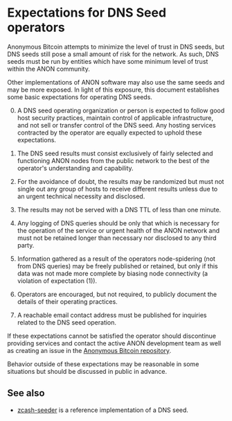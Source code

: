 Expectations for DNS Seed operators
====================================

Anonymous Bitcoin attempts to minimize the level of trust in DNS seeds,
but DNS seeds still pose a small amount of risk for the network.
As such, DNS seeds must be run by entities which have some minimum
level of trust within the ANON community.

Other implementations of ANON software may also use the same
seeds and may be more exposed. In light of this exposure, this
document establishes some basic expectations for operating DNS seeds.

0. A DNS seed operating organization or person is expected to follow good
host security practices, maintain control of applicable infrastructure,
and not sell or transfer control of the DNS seed. Any hosting services
contracted by the operator are equally expected to uphold these expectations.

1. The DNS seed results must consist exclusively of fairly selected and
functioning ANON nodes from the public network to the best of the
operator's understanding and capability.

2. For the avoidance of doubt, the results may be randomized but must not
single out any group of hosts to receive different results unless due to an
urgent technical necessity and disclosed.

3. The results may not be served with a DNS TTL of less than one minute.

4. Any logging of DNS queries should be only that which is necessary
for the operation of the service or urgent health of the ANON
network and must not be retained longer than necessary nor disclosed
to any third party.

5. Information gathered as a result of the operators node-spidering
(not from DNS queries) may be freely published or retained, but only
if this data was not made more complete by biasing node connectivity
(a violation of expectation (1)).

6. Operators are encouraged, but not required, to publicly document the
details of their operating practices.

7. A reachable email contact address must be published for inquiries
related to the DNS seed operation.

If these expectations cannot be satisfied the operator should discontinue
providing services and contact the active ANON development team as well as
creating an issue in the [Anonymous Bitcoin repository]([INSERT_GITHUB_REPO_URL]).

Behavior outside of these expectations may be reasonable in some
situations but should be discussed in public in advance.

See also
----------
- [zcash-seeder](https://github.com/zcash/zcash-seeder) is a reference
  implementation of a DNS seed.
